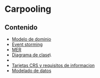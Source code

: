 # Carpooling

## Contenido

- [Modelo de dominio](https://github.com/devBorisG/Repositorio-Documentacion/files/9992618/ModeloDominio.drawio.2.pdf)
- [Event storming](https://miro.com/app/board/uXjVPcZplpQ=/)
- [MER](https://github.com/devBorisG/Repositorio-Documentacion/files/9992612/Relational_ultimo_final.pdf)
- [Diagrama de clase](https://github.com/devBorisG/Repositorio-Documentacion/files/9992600/DiagramaDeClaseULTIMOFINAL.drawio.2.1.pdf)\
- [](https://github.com/devBorisG/Repositorio-Documentacion/files/9992594/Proyecto.extraclase.ULTIMO.FINAL.xlsx)
- [Tarjetas CRS y requisitos de informacion](https://github.com/devBorisG/Repositorio-Documentacion/files/9992594/Proyecto.extraclase.ULTIMO.FINAL.xlsx)
- [Modelado de datos](https://github.com/devBorisG/Repositorio-Documentacion/files/9992585/Datos.simulados.ultimo.final.xlsx)

